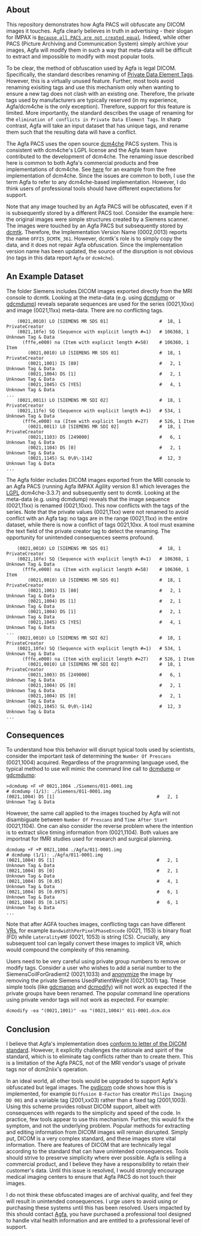 ## About
 
This repository demonstrates how Agfa PACS will obfuscate any DICOM images it touches. Agfa clearly believes in truth in advertising - their slogan for IMPAX is [`Because all PACS are not created equal`](http://www.agfahealthcare.com/he/germany/de/binaries/IMPAX_6_tcm602-90706.pdf). Indeed, while other PACS (Picture Archiving and Communication System) simply archive your images, Agfa will modify them in such a way that meta-data will be difficult to extract and impossible to modify with most popular tools.
 
To be clear, the method of obfuscation used by Agfa is legal DICOM. Specifically, the standard describes renaming of [Private Data Element Tags](http://dicom.nema.org/medical/dicom/current/output/chtml/part05/sect_7.8.html). However, this is a virtually unused feature. Further, most tools avoid renaming exisiting tags and use this mechanism only when wanting to ensure a new tag does not clash with an existing one. Therefore, the private tags used by manufacturers are typically reserved (in my experience, Agfa/dcm4che is the only exception). Therefore, support for this feature is limited. More importantly, the standard describes the usage of renaming for the `elimination of conflicts in Private Data Element Tags`. In sharp contrast, Agfa will take an input dataset that has unique tags, and rename them such that the resulting data will have a conflict.
 
The Agfa PACS uses the open source [dcm4che](https://www.dcm4che.org) PACS system. This is consistent with dcm4che's LGPL license and the Agfa team have contributed to the development of dcm4che. The renaming issue described here is common to both Agfa's commercial products and free implementations of dcm4che. See [here](https://github.com/rordenlab/dcm2niix/issues/437) for an example from the free implementation of dcm4che. Since the issues are common to both, I use the term Agfa to refer to any dcm4che-based implementation. However, I do think users of professional tools should have different expectations for support.
 
Note that any image touched by an Agfa PACS will be obfuscated, even if it is subsequently stored by a different PACS tool. Consider the example here: the original images were simple structures created by a Siemens scanner. The images were touched by an Agfa PACS but subsequently stored by [dcmtk](https://dicom.offis.de/dcmtk.php.en). Therefore, the Implementation Version Name (0002,0013) reports the name `OFFIS_DCMTK_361`. However, dcmtk's role is to simply copy the data, and it does not repair Agfa obfuscation. Since the implementation version name has been updated, the source of the disruption is not obvious (no tags in this data report `Agfa` or `dcm4che`).
 
## An Example Dataset
 
The folder Siemens includes DICOM images exported directly from the MRI console to dcmtk. Looking at the meta-data (e.g. using [dcmdump](https://support.dcmtk.org/docs/dcmdump.html) or [gdcmdump](http://gdcm.sourceforge.net/html/gdcmdump.html)) reveals separate sequences are used for the series (0021,10xx) and image (0021,11xx) meta-data. There are no conflicting tags.
 
```
    (0021,0010) LO [SIEMENS MR SDS 01]                   #  18, 1 PrivateCreator
    (0021,10fe) SQ (Sequence with explicit length #=1)   # 106368, 1 Unknown Tag & Data
      (fffe,e000) na (Item with explicit length #=58)    # 106360, 1 Item
        (0021,0010) LO [SIEMENS MR SDS 01]               #  18, 1 PrivateCreator
        (0021,1001) IS [80]                              #   2, 1 Unknown Tag & Data
        (0021,1004) DS [1]                               #   2, 1 Unknown Tag & Data
        (0021,1045) CS [YES]                             #   4, 1 Unknown Tag & Data
...
    (0021,0011) LO [SIEMENS MR SDI 02]                   #  18, 1 PrivateCreator
    (0021,11fe) SQ (Sequence with explicit length #=1)   # 534, 1 Unknown Tag & Data
      (fffe,e000) na (Item with explicit length #=27)    # 526, 1 Item
        (0021,0011) LO [SIEMENS MR SDI 02]               #  18, 1 PrivateCreator
        (0021,1103) DS [249000]                          #   6, 1 Unknown Tag & Data
        (0021,1104) DS [0]                               #   2, 1 Unknown Tag & Data
        (0021,1145) SL 0\0\-1142                         #  12, 3 Unknown Tag & Data
...
```
 
The Agfa folder includes DICOM images exported from the MRI console to an Agfa PACS (running Agfa IMPAX Agility version 8.1 which leverages the [LGPL](https://dcm4che.atlassian.net/wiki/spaces/proj/pages/950309/License) dcm4che-3.3.7) and subsequently sent to dcmtk. Looking at the meta-data (e.g. using dcmdump) reveals that the image sequence (0021,11xx) is renamed (0021,10xx). This now conflicts with the tags of the series. Note that the private values (0021,11xx) were not renamed to avoid conflict with an Agfa tag: no tags are in the range (0021,11xx) in the entire dataset, while there is now a conflict of tags 0021,10xx. A tool must examine the text field of the private creator tag to detect the renaming. The opportunity for unintended consequences seems profound.
 
```
    (0021,0010) LO [SIEMENS MR SDS 01]                   #  18, 1 PrivateCreator
    (0021,10fe) SQ (Sequence with explicit length #=1)   # 106368, 1 Unknown Tag & Data
      (fffe,e000) na (Item with explicit length #=58)    # 106360, 1 Item
        (0021,0010) LO [SIEMENS MR SDS 01]               #  18, 1 PrivateCreator
        (0021,1001) IS [80]                              #   2, 1 Unknown Tag & Data
        (0021,1004) DS [1]                               #   2, 1 Unknown Tag & Data
        (0021,1004) DS [1]                               #   2, 1 Unknown Tag & Data
        (0021,1045) CS [YES]                             #   4, 1 Unknown Tag & Data
...
    (0021,0010) LO [SIEMENS MR SDI 02]                   #  18, 1 PrivateCreator
    (0021,10fe) SQ (Sequence with explicit length #=1)   # 534, 1 Unknown Tag & Data
      (fffe,e000) na (Item with explicit length #=27)    # 526, 1 Item
        (0021,0010) LO [SIEMENS MR SDI 02]               #  18, 1 PrivateCreator
        (0021,1003) DS [249000]                          #   6, 1 Unknown Tag & Data
        (0021,1004) DS [0]                               #   2, 1 Unknown Tag & Data
        (0021,1004) DS [0]                               #   2, 1 Unknown Tag & Data
        (0021,1045) SL 0\0\-1142                         #  12, 3 Unknown Tag & Data
...
```
 
## Consequences
 
To understand how this behavior will disrupt typical tools used by scientists, consider the important task of determining the `Number Of Prescans` (0021,1004) acquired. Regardless of the programming language used, the typical method to use will mimic the command line call to [dcmdump](https://support.dcmtk.org/docs/dcmdump.html) or [gdcmdump](http://gdcm.sourceforge.net/html/gdcmdump.html):
 
```
>dcmdump +F +P 0021,1004 ./Siemens/011-0001.img
# dcmdump (1/1): ./Siemens/011-0001.img
(0021,1004) DS [1]                                      #   2, 1 Unknown Tag & Data
```
However, the same call applied to the images touched by Agfa will not disambiguate between `Number Of Prescans` and `Time After Start` (0021,1104). One can also consider the reverse problem where the intention is to extract slice timing information from (0021,1104). Both values are importnat for fMRI studies used for research and surgical planning.
 
```
dcmdump +F +P 0021,1004 ./Agfa/011-0001.img
# dcmdump (1/1): ./Agfa/011-0001.img
(0021,1004) DS [1]                                      #   2, 1 Unknown Tag & Data
(0021,1004) DS [0]                                      #   2, 1 Unknown Tag & Data
(0021,1004) DS [0.05]                                   #   4, 1 Unknown Tag & Data
(0021,1004) DS [0.0975]                                 #   6, 1 Unknown Tag & Data
(0021,1004) DS [0.1475]                                 #   6, 1 Unknown Tag & Data
...
```
Note that after AGFA touches images, conflicting tags can have different [VRs](http://dicom.nema.org/dicom/2013/output/chtml/part05/sect_6.2.html), for example `BandwidthPerPixelPhaseEncode` (0021, 1153) is binary float (FD) while `Laterality4MF` (0021, 1053) is string (CS). Crucially, any subsequent tool can legally convert these images to implicit VR, which would compound the complexity of this renaming.
 
Users need to be very careful using private group numbers to remove or modify tags. Consider a user who wishes to add a serial number to the SiemensCoilForGradient2 (0021,1033) and [anonymize](https://www.fieldtriptoolbox.org/faq/how_can_i_anonymize_dicom_files/) the image by removing the private Siemens UsedPatientWeight (0021,1001) tag. These simple tools (like [gdcmanon](http://gdcm.sourceforge.net/html/gdcmanon.html) and [dcmodify](https://support.dcmtk.org/docs/dcmodify.html)) will not work as expected if the private groups have been renamed. The popular command line operations using private vendor tags will not work as expected. For example:
 
```
dcmodify -ea "(0021,1001)" -ea "(0021,1004)" 011-0001.dcm.dcm
```  
 
## Conclusion
 
I believe that Agfa's implementation does [conform to letter of the DICOM standard](http://dicom.nema.org/medical/dicom/current/output/chtml/part05/sect_7.8.html). However, it explicitly challenges the rationale and spirit of the standard, which is to eliminate tag conflicts rather than to create them. This is a limitation of the Agfa PACS, not of the MRI vendor's usage of private tags nor of dcm2niix's operation.
 
In an ideal world, all other tools would be upgraded to support Agfa's obfuscated but legal images. The [pydicom](https://github.com/pydicom/pydicom/blob/master/pydicom/_private_dict.py) code shows how this is implemented, for example `Diffusion B-Factor` has creator `Philips Imaging DD 001` and a variable tag (2001,xx03) rather than a fixed tag (2001,1003). Using this scheme provides robust DICOM support, albeit with consequences with regards to the simplicity and speed of the code. In practice, few tools appear to use this mechanism. Further, this would fix the symptom, and not the underlying problem. Popular methods for extracting and editing information from DICOM images will remain disrupted. Simply put, DICOM is a very complex standard, and these images store vital information. There are features of DICOM that are technically legal according to the standard that can have unintended consequences. Tools should strive to preserve simplicity where ever possible. Agfa is selling a commercial product, and I believe they have a responsibility to retain their customer's data. Until this issue is resolved, I would strongly encourage medical imaging centers to ensure that Agfa PACS do not touch their images.
 
I do not think these obfuscated images are of archival quality, and feel they will result in unintended consequences. I urge users to avoid using or purchasing these systems until this has been resolved. Users impacted by this should contact [Agfa](https://global.agfahealthcare.com/main/miscellaneous/interoperability/dicom_connectivity/), you have purchased a professional tool designed to handle vital health information and are entitled to a professional level of support.
